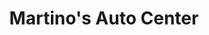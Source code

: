 ---
title: "Martino's Auto Center"
url: /doylestown/martinos-auto-center-north-main-street/
shop: car repair
---